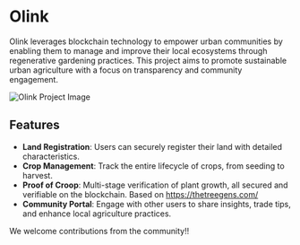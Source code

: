 # Olink

Olink leverages blockchain technology to empower urban communities by enabling them to manage and improve their local ecosystems through regenerative gardening practices. This project aims to promote sustainable urban agriculture with a focus on transparency and community engagement.

![Olink Project Image](https://crimson-peaceful-impala-136.mypinata.cloud/ipfs/QmdZreNZey7hjzEbxKdLTAcCUD1KPTniaJcEsVAkDdkQ5Y "Olink on IPFS")

## Features

- **Land Registration**: Users can securely register their land with detailed characteristics.
- **Crop Management**: Track the entire lifecycle of crops, from seeding to harvest.
- **Proof of Croop**: Multi-stage verification of plant growth, all secured and verifiable on the blockchain. Based on https://thetreegens.com/
- **Community Portal**: Engage with other users to share insights, trade tips, and enhance local agriculture practices.

We welcome contributions from the community!!
